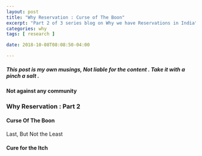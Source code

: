 ```yaml
---
layout: post
title: "Why Reservation : Curse of The Boon"
excerpt: "Part 2 of 3 series blog on Why we have Reservations in India"
categories: why
tags: [ research ]

date: 2018-10-08T08:08:50-04:00

---
```


##### This post is my own musings, Not liable for the content . Take it with a pinch a salt .
#### Not against any community

### Why Reservation : Part 2

#### Curse Of The Boon



Last, But Not the Least
#### Cure for the Itch
